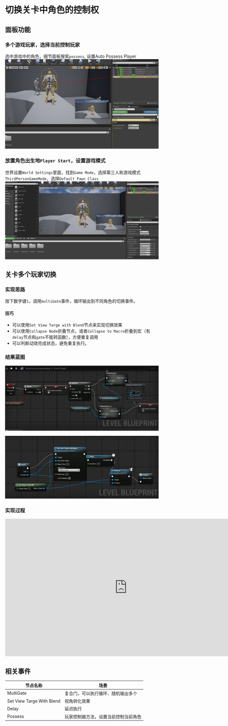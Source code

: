 # 切换关卡中角色的控制权 

## 面板功能
### 多个游戏玩家，选择当前控制玩家
选中游戏中的角色，细节面板搜索`possess`, 设置Auto Possess Player
![图片](./image/possessPawn-1.png)

### 放置角色出生地`Player Start`，设置游戏模式
世界设置`World Settings`里面，找到`Game Mode`，选择第三人称游戏模式`ThirdPersonGameMode`，选择`Default Pawn Class`
![图片](./image/possessPawn-4.png)
## 关卡多个玩家切换
### 实现思路
按下数字键`1`，调用`multiGate`事件，循环输出到不同角色的切换事件。
#### 技巧 
- 可以使用`Set View Targe with Blend`节点来实现切换效果
- 可以使用`Collapse Node`折叠节点，或者`Collapse to Macro`折叠到宏（有`delay`节点和`gate`不能转函数），方便重复调用
- 可以判断动效完成状态，避免重复执行。

### 结果蓝图
![图片](./image/possessPawn-3.png)


![图片](./image/possessPawn-2.png)

### 实现过程 
<iframe src="https://player.youku.com/embed/XNjQ3MDc5Nzk5Mg" scrolling="no" border="0" frameborder="no" width="800" height="450" framespacing="0" allowfullscreen="true"></iframe>

## 相关事件
| 节点名称 | 场景 |
|-------------|---------------|
| MultiGate  | 复合门，可以执行循环、随机输出多个 |
| Set View Targe With Blend  | 视角转化效果 | 
| Delay  | 延迟执行 | 
| Possess  | 玩家控制器方法，设置当前控制当前角色 | 